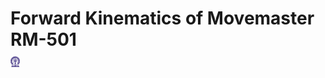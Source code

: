 #  Forward Kinematics of Movemaster RM-501  &nbsp; &nbsp; &nbsp; <div class="align-self-end"><img src="images/iitkgp.png" width="3%" />